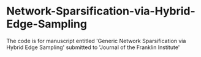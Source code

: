 # Network-Sparsification-via-Hybrid-Edge-Sampling

The code is for manuscript entitled 'Generic Network Sparsification via Hybrid Edge Sampling' submitted to 'Journal of the Franklin Institute'

